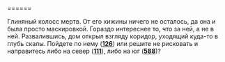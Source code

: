 ======

Глиняный колосс мертв. От его хижины ничего не осталось, да она и была просто маскировкой. Гораздо интереснее то, что за ней, а не в ней. Развалившись, дом открыл взгляду коридор, уходящий куда-то в глубь скалы. Пойдете по нему ([**126**](#n_126)) или решите не рисковать и направитесь либо на север ([**111**](#n_111)), либо на юг ([**588**](#n_588))?

